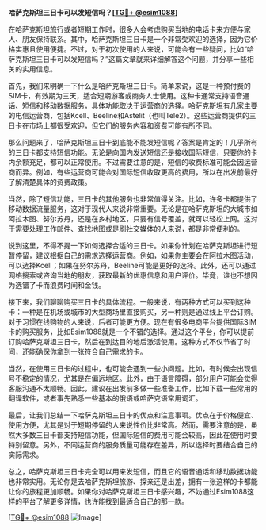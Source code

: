 **哈萨克斯坦三日卡可以发短信吗？[[TG💪+ @esim1088](https://t.me/s/esim1088)]**

在哈萨克斯坦旅行或者短期工作时，很多人会考虑购买当地的电话卡来方便与家人、朋友保持联系。其中，哈萨克斯坦三日卡是一个非常受欢迎的选择，因为它价格实惠且使用便捷。不过，对于初次使用的人来说，可能会有一些疑问，比如“哈萨克斯坦三日卡可以发短信吗？”这篇文章就来详细解答这个问题，并分享一些相关的实用信息。

首先，我们来明确一下什么是哈萨克斯坦三日卡。简单来说，这是一种预付费的SIM卡，有效期为三天，适合短期游客或商务人士使用。这种卡通常支持语音通话、短信和移动数据服务，具体功能取决于运营商的选择。哈萨克斯坦有几家主要的电信运营商，包括Kcell、Beeline和Astelit（也叫Tele2）。这些运营商提供的三日卡在市场上都很受欢迎，但它们的服务内容和资费可能有所不同。

那么问题来了，哈萨克斯坦三日卡到底能不能发短信呢？答案是肯定的！几乎所有的三日卡都支持短信功能。无论是向国内发送短信还是接收国际短信，只要你的卡内余额充足，都可以正常使用。不过需要注意的是，短信的收费标准可能会因运营商而异。例如，有些运营商可能会对国际短信收取更高的费用，所以在出发前最好了解清楚具体的资费政策。

当然，除了短信功能，三日卡的其他服务也非常值得关注。比如，许多卡都提供了移动数据流量服务，这对于现代人来说非常重要。无论是在哈萨克斯坦的大城市如阿拉木图、努尔苏丹，还是在乡村地区，只要有信号覆盖，就可以轻松上网。这对于需要处理工作邮件、查找地图或是刷社交媒体的人来说，都是非常便利的。

说到这里，不得不提一下如何选择合适的三日卡。如果你计划在哈萨克斯坦进行短暂停留，建议根据自己的需求选择运营商。例如，如果你主要会在阿拉木图活动，可以选择Kcell；如果在努尔苏丹，Beeline可能是更好的选择。此外，还可以通过网络搜索或咨询当地的朋友，获取最新的优惠信息和用户评价。毕竟，谁也不想因为选错了卡而浪费时间和金钱。

接下来，我们聊聊购买三日卡的具体流程。一般来说，有两种方式可以买到这种卡：一种是在机场或城市的大型商场里直接购买，另一种则是通过线上平台订购。对于习惯在线购物的人来说，后者可能更方便。现在有很多电商平台提供国际SIM卡的购买服务，比如Esim1088就是一个不错的选择。通过这个平台，你可以提前订购哈萨克斯坦三日卡，然后在到达目的地后激活使用。这种方式不仅节省了时间，还能确保你拿到一张符合自己需求的卡。

当然，在使用三日卡的过程中，也可能会遇到一些小问题。比如，有时候会出现信号不稳定的情况，尤其是在偏远地区。此外，由于语言障碍，部分用户可能会觉得客服沟通不太顺畅。因此，建议在出发前多做一些准备工作，比如下载一些常用的翻译软件，或者事先熟悉一些基本的俄语或哈萨克语常用词汇。

最后，让我们总结一下哈萨克斯坦三日卡的优点和注意事项。优点在于价格便宜、使用方便，尤其是对于短期停留的人来说性价比非常高。然而，需要注意的是，虽然大多数三日卡都支持短信功能，但国际短信的费用可能会较高，因此在使用时要特别留意。另外，不同运营商的服务质量可能存在差异，所以选择时要结合自己的实际需求。

总之，哈萨克斯坦三日卡完全可以用来发短信，而且它的语音通话和移动数据功能也非常实用。无论你是去哈萨克斯坦旅游、探亲还是出差，拥有一张这样的卡都能让你的旅程更加顺畅。如果你对哈萨克斯坦三日卡感兴趣，不妨通过Esim1088这样的平台了解更多详情，也许能找到最适合自己的那一款。

[[TG💪+ @esim1088](https://t.me/s/esim1088) ![Image](https://i.postimg.cc/4NQfJmqS/Snipaste-2025-05-13-00-14-12.png)]